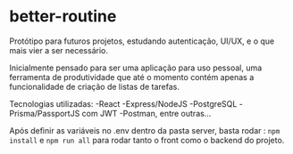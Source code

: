 # better-routine

Protótipo para futuros projetos, estudando autenticação, UI/UX, e o que mais vier a ser necessário.

Inicialmente pensado para ser uma aplicação para uso pessoal, uma ferramenta de produtividade que até o momento contém apenas a funcionalidade de criação de listas de tarefas.

Tecnologias utilizadas:
-React
-Express/NodeJS
-PostgreSQL
-Prisma/PassportJS com JWT
-Postman, entre outras...

Após definir as variáveis no .env dentro da pasta server, basta rodar :
`npm install`
e
`npm run all`
para rodar tanto o front como o backend do projeto.

